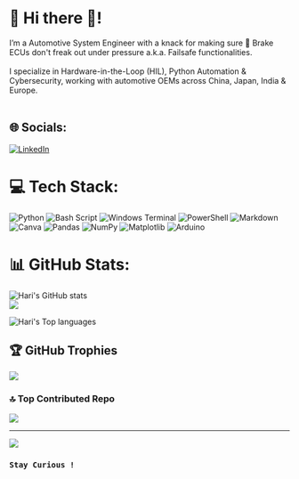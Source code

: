 # 💫 Hi there 👋! 


I’m a Automotive System Engineer with a knack for making sure 🚗 Brake ECUs don't freak out under pressure a.k.a. Failsafe functionalities. <br>
<br>
I specialize in Hardware-in-the-Loop (HIL), Python Automation & Cybersecurity, working with automotive OEMs across China, Japan, India & Europe.  <br>
<br>
<!--https://emojicombos.com/pikachu
```
⣿⣿⣿⣿⣿⣿⣿⣿⣿⣿⣿⣿⣿⣿⣿⣿⣿⡿⢿⣿⣿⣿⣿⣿⣿⣿⣿⣿⣿⣿⣿⣿⣿⣿⣿⣿⣿⣿⣿⣿⣿⣿⣿⣿⣿⣿⣿⣿⣿⣿⣿⣿⣿⣿⣿⣿⣿⣿⣿⣿
⣿⣿⣿⣿⣿⣿⣿⣿⣿⣿⣿⣿⣿⣿⣿⣿⠟⠀⠀⣿⣿⣿⣿⣿⣿⣿⣿⣿⣿⣿⣿⣿⣿⣿⣿⣿⣿⣿⣿⣿⣿⣿⣿⣿⣿⣿⣿⣿⣿⣿⣿⣿⣿⣿⣿⣿⣿⣿⣿⣿
⣿⣿⣿⣿⣿⣿⣿⣿⣿⣿⣿⣿⣿⣿⣿⠋⠀⠀⠀⣿⣿⣿⣿⣿⣿⣿⣿⣿⣿⣿⣿⣿⣿⣿⣿⣿⣿⣿⣿⣿⣿⣿⣿⣿⣿⣿⣿⣿⣿⣿⣿⣿⣿⣿⣿⣿⣿⣿⣿⣿
⣿⣿⣿⣿⣿⣿⣿⣿⣿⣿⣿⣿⣿⣿⠃⠀⠀⠀⠀⣿⣿⣿⣿⣿⣿⣿⣿⣿⣿⣿⣿⣿⣿⣿⣿⣿⣿⣿⣿⣿⣿⣿⣿⣿⣿⣿⣿⣿⣿⣿⣿⣿⣿⣿⣿⣿⣿⣿⣿⣿
⣿⣿⣿⣿⣿⣿⣿⣿⣿⣿⣿⣿⣿⠃⠀⣀⣠⣤⠀⣿⣿⣿⣿⣿⣿⣿⣿⣿⣿⣿⣿⣿⣿⣿⣿⣿⣿⣿⣿⣿⣿⣿⣿⣿⣿⣿⣿⣿⣿⣿⣿⣿⣿⣿⣿⣿⣿⣿⣿⣿
⣿⣿⣿⣿⣿⣿⣿⣿⣿⣿⣿⣿⡟⢰⣾⣿⣿⣿⠀⣿⣿⣿⣿⣿⣿⣿⣿⣿⣿⣿⣿⣿⣿⣿⣿⣿⣿⣿⣿⣿⣿⣿⣿⣿⣿⣿⣿⣿⣿⣿⣿⣿⣿⣿⣿⣿⣿⣿⣿⣿
⣿⣿⣿⣿⣿⣿⣿⣿⣿⣿⣿⣿⢀⣿⣿⣿⣿⣿⠀⣿⣿⣿⣿⣿⣿⣿⣿⣿⣿⣿⣿⣿⣿⣿⣿⣿⣿⣿⣿⣿⣿⣿⣿⣿⣿⣿⣿⣿⣿⣿⣿⣿⣿⣿⣿⣿⣿⣿⣿⣿
⣿⣿⣿⣿⣿⣿⣿⣿⣿⣿⣿⡇⢸⣿⣿⣿⣿⣿⠀⣿⣿⣿⣿⣿⣿⣿⣿⣿⣿⣿⣿⣿⣿⣿⣿⣿⣿⣿⣿⣿⣿⣿⣿⣿⣿⣿⣿⣿⣿⣿⣿⣿⣿⣿⣿⣿⣿⣿⣿⣿
⣿⣿⣿⣿⣿⣿⣿⣿⣿⣿⣿⢁⣿⣿⣿⣿⣿⣿⢸⣿⣿⣿⣿⣿⣿⣿⣿⣿⣿⣿⣿⣿⣿⣿⣿⣿⣿⣿⣿⣿⣿⣿⣿⣿⣿⣿⣿⣿⣿⣿⣿⣿⠿⠿⠿⠿⠿⢿⣿⣿
⣿⣿⣿⣿⣿⣿⣿⣿⣿⣿⡏⢸⣿⣿⣿⣿⣿⡟⢸⣿⣿⣿⣿⣿⣿⣿⣿⣿⣿⣿⣿⣿⣿⣿⣿⣿⣿⣿⣿⣿⣿⣿⡿⠿⠟⣛⣉⣉⣭⣤⡄⠀⠀⠀⠀⠀⢀⣼⣿⣿
⣿⣿⣿⣿⣿⣿⣿⣿⣿⣿⡇⢸⣿⣿⣿⣿⣿⠃⣿⣿⣿⣿⣿⣿⣿⣿⣿⣿⣿⣿⣿⣿⣿⣿⣿⣿⣿⠿⠟⣋⣩⣥⣶⣾⣿⣿⣿⣿⣿⣿⠇⠀⠀⠀⣠⣶⣿⣿⣿⣿
⣿⣿⣿⣿⣿⣿⣿⣿⣿⣿⠃⣾⣿⣿⡿⠿⢛⣀⣉⣭⣭⣭⣭⣭⣍⣉⣉⣉⡛⠿⠿⣿⣿⠿⠟⣉⣥⣶⣿⣿⣿⣿⣿⣿⣿⣿⣿⣿⣿⠏⢀⣠⣴⣾⣿⣿⣿⣿⣿⣿
⣿⣿⣿⣿⣿⣿⣿⣿⣿⣿⡄⠿⢋⣿⣷⣾⣿⣿⣿⣿⣿⣿⣿⣿⣿⣿⣿⣿⣿⣿⡶⠂⣡⣶⣿⣿⣿⣿⣿⣿⣿⣿⣿⣿⣿⠿⠟⣉⣡⣶⣿⣿⣿⣿⣿⣿⣿⣿⣿⣿
⣿⣿⣿⣿⣿⣿⣿⣿⣿⣿⠃⣰⣿⣿⣿⣿⣿⣿⣿⣿⣿⣿⣿⣿⣿⣿⣿⣿⣿⣿⣷⣿⣿⣿⣿⣿⣿⣿⣿⣿⡿⠿⢛⣉⣥⣶⣿⣿⣿⣿⣿⣿⣿⣿⣿⣿⣿⣿⣿⣿
⣿⣿⣿⣿⣿⣿⣿⣿⣿⡇⣸⣿⣿⣿⣿⣿⣿⣿⣿⣿⣿⣿⣿⣿⣿⣿⣿⣿⣿⣿⣿⣿⣿⣿⡟⠿⠟⢛⣉⣥⣶⣾⣿⣿⣿⣿⣿⣿⣿⣿⣿⣿⣿⣿⣿⣿⣿⣿⣿⣿
⣿⣿⣿⣿⣿⣿⣿⣿⡟⢰⣿⠟⠉⢉⠛⢿⣿⣿⣿⣿⣿⣿⣿⣿⣿⣿⣿⣿⠿⠿⠿⣿⣿⣿⣿⣿⣧⠸⣿⣿⣿⣿⣿⣿⣿⣿⣿⣿⡿⠿⠿⠟⣛⣉⣉⣉⣉⣭⣭⢈
⣿⣿⣿⣿⣿⣿⣿⣿⠇⣼⡇⠀⠀⠿⠃⠈⣿⣿⣿⣿⣿⣿⣿⣿⣿⣿⡿⠁⢰⣶⠀⠉⢻⣿⣿⣿⣿⠀⣿⣿⣿⣿⠿⠟⣛⣉⣩⣴⣶⣶⣿⣿⣿⣿⣿⣿⣿⣿⠇⣸
⣿⣿⣿⣿⣿⣿⣿⡿⢠⣿⣧⠀⠀⠀⢀⣰⣿⣿⡟⠛⢻⣿⣿⣿⣿⣿⣇⠀⠀⠀⠀⠀⣼⣿⣿⣿⣿⡀⠟⢋⣩⣴⣶⣿⣿⣿⣿⣿⣿⣿⣿⣿⣿⣿⣿⣿⣿⡏⢰⣿
⣿⣿⣿⣿⣿⣿⡿⠃⣾⣿⣿⣿⣶⣶⣿⣿⣿⡿⠛⠲⠿⣿⣿⣿⣿⣿⣿⣶⣄⣀⣤⣶⣿⣿⣿⣿⣿⠀⣿⣿⣿⣿⣿⣿⣿⣿⣿⣿⣿⣿⣿⣿⣿⣿⣿⣿⡟⢰⣿⣿
⣿⣿⣿⣿⣿⣿⠇⢰⣶⣌⠹⣿⣿⣧⡈⢉⠉⣤⣶⣷⣶⣌⣙⠻⠿⠛⣩⣿⣿⣿⣿⡿⠿⠿⢿⣿⣿⠀⣿⣿⣿⣿⣿⣿⣿⣿⣿⣿⣿⣿⣿⣿⣿⣿⣿⡟⢡⣿⣿⣿
⣿⣿⣿⣿⣿⣿⠀⣿⣿⣿⠆⢻⣿⣿⣿⠀⣴⣿⣿⣿⣿⣿⣿⣿⡇⣸⣿⣿⣿⣿⠉⣴⣾⣷⣦⡉⢿⠀⣿⣿⣿⣿⣿⣿⣿⣿⣿⣿⣿⣿⣿⣿⣿⣿⡿⢡⣾⣿⣿⣿
⣿⣿⣿⣿⣿⣿⡇⠸⠿⠋⢠⣿⣿⣿⣿⣆⢻⣿⣿⣿⣿⣿⣿⣿⠀⣿⣿⣿⣿⣯⠸⣿⣿⣿⣿⡟⠰⠀⣿⣿⣿⣿⣿⣿⣿⣿⣿⣿⣿⣿⣿⣿⣿⡟⢡⣾⣿⣿⣿⣿
⣿⣿⣿⣿⣿⣿⣿⣄⠰⣾⣿⣿⣿⣿⣿⣿⡄⢻⣿⣿⣿⣿⣿⠋⣼⣿⣿⣿⣿⣿⣦⣙⠻⠿⢋⣠⡏⣸⣿⣿⣿⣿⠉⣉⣉⣉⣉⣉⣉⣉⣉⣉⣉⣠⣿⣿⣿⣿⣿⣿
⣿⣿⣿⣿⣿⣿⣿⣿⣦⡈⢿⣿⣿⣿⣿⣿⣿⡌⠻⣿⣿⡿⠋⣴⣿⣿⣿⣿⣿⣿⣿⣿⣿⣿⣿⡟⢀⠙⣿⣿⣿⣿⡄⢿⣿⣿⣿⣿⣿⣿⣿⣿⣿⣿⣿⣿⣿⣿⣿⣿
⣿⣿⣿⣿⣿⣿⣿⣿⣿⣿⡄⡙⠿⣿⣿⣿⣿⣿⣦⣌⣉⣴⣾⣿⣿⣿⣿⣿⣿⣿⣿⣿⣿⣿⠟⣀⢸⣧⡈⢿⣿⣿⣷⠈⣿⣿⣿⣿⣿⣿⣿⣿⣿⣿⣿⣿⣿⣿⣿⣿
⣿⣿⣿⣿⣿⣿⣿⣿⣿⣿⢁⣿⣶⣌⠛⠿⣿⣿⣿⣿⣿⣿⣿⣿⣿⣿⣿⣿⣿⣿⠿⠿⢋⣡⣾⣿⠀⣿⣿⣄⠻⣿⣿⣆⢹⣿⣿⣿⣿⣿⣿⣿⣿⣿⣿⣿⣿⣿⣿⣿
⣿⣿⣿⣿⣿⣿⣿⣿⣿⡇⠸⣿⣿⣿⣿⣶⣬⣿⣿⣿⣿⣿⣿⣿⣿⣿⣿⣿⣿⣿⣶⣾⣿⣿⣿⣿⡆⠙⣋⣡⣴⣿⣿⣿⠀⢿⣿⣿⣿⣿⣿⣿⣿⣿⣿⣿⣿⣿⣿⣿
⣿⣿⣿⣿⣿⣿⣿⣿⡟⢰⡇⢸⣿⣿⣿⣿⣿⣿⣿⣿⣿⣿⣿⣿⠿⣿⣿⣿⣿⣿⣿⣿⣿⣿⣿⣿⣷⠀⣿⠿⠟⣉⣩⣤⣶⣾⣿⣿⣿⣿⣿⣿⣿⣿⣿⣿⣿⣿⣿⣿
⡿⠿⣿⣿⣿⣿⣿⡏⢰⣿⡇⢸⣿⣿⣿⣿⣿⣿⣿⣿⣿⢿⣿⡿⢀⣿⣿⣿⣿⣿⣿⣿⣿⣿⣿⠛⣿⣧⠁⣴⣿⣿⣿⣿⠿⣿⣿⣿⣿⣿⣿⣿⣿⣿⣿⣿⣿⣿⣿⣿
⠁⠀⠀⢻⡿⠋⣉⣤⣬⣉⠃⢸⣿⣿⣿⣿⣿⣿⣿⣿⣿⡄⢿⠀⣿⣿⣿⣿⣿⣿⣿⣿⣿⣿⡟⢸⠟⣉⣀⣈⣉⠻⠟⠁⠀⢹⣿⣿⣿⣿⣿⣿⣿⣿⣿⣿⣿⣿⣿⣿
⢀⢠⠐⡄⢰⣾⣿⣿⣿⣿⣷⠘⣿⣿⣿⣿⣿⣿⣿⣿⣿⣷⠈⢰⣿⣿⣿⣿⣿⣿⣿⣿⣿⣿⠁⣿⣾⣿⣿⣿⣿⠃⡘⠀⡀⢸⣿⣿⣿⣿⣿⣿⣿⣿⣿⣿⣿⣿⣿⣿
⠘⣤⣤⣶⠘⣿⣿⣿⣿⣿⣿⡇⢹⣿⣿⣿⣿⣿⣿⣿⣿⣿⡀⣼⣿⣿⣿⣿⣿⣿⣿⣿⣿⠃⣼⣿⣿⣿⣿⣿⠃⣴⣷⣷⠇⣾⣿⣿⣿⣿⣿⣿⣿⣿⣿⣿⣿⣿⣿⣿
⡀⢹⣿⣿⣇⠸⣿⣿⣿⣿⣿⣿⡈⢿⣿⣿⣿⣿⣿⣿⣿⣿⠀⣿⣿⣿⣿⣿⣿⣿⣿⣿⠋⣴⣿⣿⣿⣿⣿⣿⣾⣿⣿⡿⢠⣿⣿⣿⣿⣿⣿⣿⣿⣿⣿⣿⣿⣿⣿⣿
⣧⠘⣿⣿⣿⡀⢻⣿⣿⣿⣿⣿⣷⠈⣿⣿⣿⣿⣿⣿⣿⣿⢀⣿⣿⣿⣿⣿⣿⣿⣿⠋⣴⣿⣿⣿⣿⣿⣿⣿⣿⣿⣿⠁⣾⣿⣿⣿⣿⣿⣿⣿⣿⣿⣿⣿⣿⣿⣿⣿
⣿⣇⠸⣿⣿⣿⣿⣿⣿⣿⣿⣿⣿⣷⡈⢿⣿⣿⣿⣿⣿⣿⢸⣿⣿⣿⣿⣿⣿⣿⢁⣾⣿⣿⣿⣿⣿⣿⡟⢻⣿⣿⠃⣼⣿⣿⣿⣿⣿⣿⣿⣿⣿⣿⣿⣿⣿⣿⣿⣿
⣿⣿⣇⠸⣿⡏⠹⣿⣿⣿⣿⣿⣿⣿⣷⡌⠻⣿⣿⣿⣿⣿⠸⣿⣿⣿⣿⣿⠿⢁⣾⣿⣿⣿⣿⣿⣿⣿⡇⢸⣿⠋⣼⣿⣿⣿⣿⣿⣿⣿⣿⣿⣿⣿⣿⣿⣿⣿⣿⣿
⣿⣿⣿⣷⣬⣤⣶⣶⣶⣶⣬⣭⣭⣭⣍⣀⠂⠃⠛⠙⢋⠁⢐⠻⠏⠿⠛⠟⠆⠉⣉⣉⣉⣙⣛⣛⣛⣉⣁⣈⣡⣾⣿⣿⣿⣿⣿⣿⣿⣿⣿⣿⣿⣿⣿⣿⣿⣿⣿⣿
⣿⣿⣿⣿⣿⣿⣿⣿⣿⣿⣿⣿⣿⣿⣿⣿⣿⣷⣾⣶⣿⣿⣿⣷⣶⣶⣶⣶⣷⣾⣿⣿⣿⣿⣿⣿⣿⣿⣿⣿⣿⣿⣿⣿⣿⣿⣿⣿⣿⣿⣿⣿⣿⣿⣿⣿⣿⣿⣿⣿
```
-->
## 🌐 Socials:
[![LinkedIn](https://img.shields.io/badge/LinkedIn-%230077B5.svg?logo=linkedin&logoColor=white)](https://linkedin.com/in/https://www.linkedin.com/in/hari-kalatheeswaran-619173184/)

# 💻 Tech Stack:
![Python](https://img.shields.io/badge/python-3670A0?style=flat&logo=python&logoColor=ffdd54) ![Bash Script](https://img.shields.io/badge/bash_script-%23121011.svg?style=flat&logo=gnu-bash&logoColor=white) ![Windows Terminal](https://img.shields.io/badge/Windows%20Terminal-%234D4D4D.svg?style=flat&logo=windows-terminal&logoColor=white) ![PowerShell](https://img.shields.io/badge/PowerShell-%235391FE.svg?style=flat&logo=powershell&logoColor=white) ![Markdown](https://img.shields.io/badge/markdown-%23000000.svg?style=flat&logo=markdown&logoColor=white) ![Canva](https://img.shields.io/badge/Canva-%2300C4CC.svg?style=flat&logo=Canva&logoColor=white) ![Pandas](https://img.shields.io/badge/pandas-%23150458.svg?style=flat&logo=pandas&logoColor=white) ![NumPy](https://img.shields.io/badge/numpy-%23013243.svg?style=flat&logo=numpy&logoColor=white) ![Matplotlib](https://img.shields.io/badge/Matplotlib-%23ffffff.svg?style=flat&logo=Matplotlib&logoColor=black) ![Arduino](https://img.shields.io/badge/-Arduino-00979D?style=flat&logo=Arduino&logoColor=white)
# 📊 GitHub Stats:
<!-- ![](https://github-readme-stats.vercel.app/api?username=Harikalatheeswaran&theme=dark&hide_border=false&include_all_commits=true&count_private=false)<br/> -->
![Hari's GitHub stats](https://github-readme-stats.vercel.app/api?username=Harikalatheeswaran&&show_icons=true&theme=radical&count_private=true)<br>
![](https://nirzak-streak-stats.vercel.app/?user=Harikalatheeswaran&theme=dark&hide_border=false)<br>
<!-- ![](https://github-readme-stats.vercel.app/api/top-langs/?username=Harikalatheeswaran&theme=dark&hide_border=false&include_all_commits=true&count_private=false&layout=compact) -->
![Hari's Top languages](https://github-readme-stats.vercel.app/api/top-langs/?username=Harikalatheeswaran&theme=radical&langs_count=8)

## 🏆 GitHub Trophies
![](https://github-profile-trophy.vercel.app/?username=Harikalatheeswaran&theme=monokai&no-frame=false&no-bg=true&margin-w=4)

### 🔝 Top Contributed Repo
![](https://github-contributor-stats.vercel.app/api?username=Harikalatheeswaran&limit=15&theme=monokai&combine_all_yearly_contributions=true)

---
[![](https://visitcount.itsvg.in/api?id=Harikalatheeswaran&icon=0&color=0)](https://visitcount.itsvg.in)
### `Stay Curious !`


<!-- Proudly created with GPRM ( https://gprm.itsvg.in ) -->
